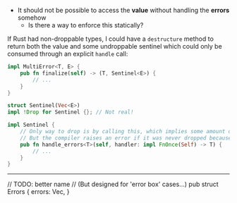 - It should not be possible to access the **value** without handling the **errors** somehow
    - Is there a way to enforce this statically?

If Rust had non-droppable types, I could have a `destructure` method to return both the value and
some undroppable sentinel which could only be consumed through an explicit `handle` call:

```rust
impl MultiError<T, E> {
    pub fn finalize(self) -> (T, Sentinel<E>) {
        // ...
    }
}

struct Sentinel(Vec<E>)
impl !Drop for Sentinel {}; // Not real!

impl Sentinel {
    // Only way to drop is by calling this, which implies some amount of error handling
    // But the compiler raises an error if it was never dropped because it implements `!Drop`
    pub fn handle_errors<T>(self, handler: impl FnOnce(Self) -> T) {
        // ...
    }
}
```

----

// TODO: better name
// (But designed for 'error box' cases...)
pub struct Errors<E> {
    errors: Vec<E>,
}
